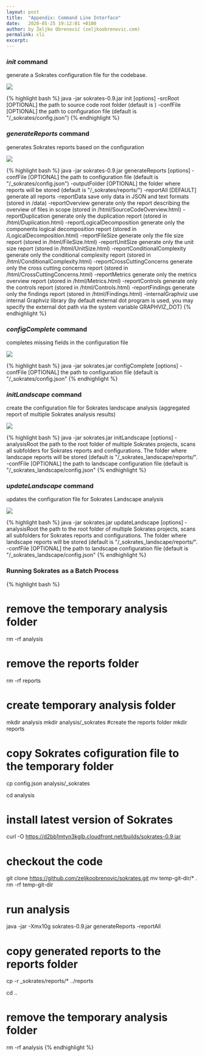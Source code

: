 ```yaml
---
layout: post
title:  "Appendix: Command Line Interface"
date:   2020-05-25 19:12:01 +0100
author: by Željko Obrenović (zeljkoobrenovic.com)
permalink: cli
excerpt:
---
```


### ***init*** command

generate a Sokrates configuration file for the codebase.

![](assets/images/sokrates/cmd-init.png)

{% highlight bash %}
java -jar sokrates-0.9.jar init [options]
   -srcRoot  <arg>   [OPTIONAL] the path to source code root folder (default is <currentFolder>)
   -confFile <arg>   [OPTIONAL] the path to configuration file (default is "<currentFolder>/_sokrates/config.json")
{% endhighlight %}


### ***generateReports*** command

generates Sokrates reports based on the configuration

![](assets/images/sokrates/cmd-generate-reports.png)

{% highlight bash %}
  java -jar sokrates-0.9.jar generateReports [options]
         -confFile     <arg>           [OPTIONAL] the path to configuration file (default is "<currentFolder>/_sokrates/config.json")
         -outputFolder <arg>           [OPTIONAL] the folder where reports will be stored (default is "<currentFolder>/_sokrates/reports/")
         -reportAll                    [DEFAULT] generate all reports
         -reportData                   save only data in JSON and text formats (stored in <outputFolder>/data)
         -reportOverview               generate only the report describing the overview of files in scope (stored in <outputFolder>/html/SourceCodeOverview.html)
         -reportDuplication            generate only the duplication report (stored in <outputFolder>/html/Duplication.html)
         -reportLogicalDecomposition   generate only the components logical decomposition report (stored in <outputFolder>/LogicalDecomposition.html)
         -reportFileSize               generate only the file size report (stored in <outputFolder>/html/FileSize.html)
         -reportUnitSize               generate only the unit size report (stored in <outputFolder>/html/UnitSize.html)
         -reportConditionalComplexity  generate only the conditional complexity report (stored in <outputFolder>/html/ConditionalComplexity.html)
         -reportCrossCuttingConcerns   generate only the cross cutting concerns report (stored in <outputFolder>/html/CrossCuttingConcerns.html)
         -reportMetrics                generate only the metrics overview report (stored in <outputFolder>/html/Metrics.html)
         -reportControls               generate only the controls report (stored in <outputFolder>/html/Controls.html)
         -reportFindings               generate only the findings report (stored in <outputFolder>/html/Findings.html)
         -internalGraphviz             use internal Graphviz library (by default external dot program is used, you may specify
                                       the external dot path via the system variable GRAPHVIZ_DOT)
{% endhighlight %}


### ***configComplete*** command

completes missing fields in the configuration file

![](assets/images/sokrates/cmd-config-complete.png)

{% highlight bash %}
java -jar sokrates.jar configComplete [options]
     -confFile <arg>       [OPTIONAL] the path to configuration file (default is "<currentFolder>/_sokrates/config.json"
{% endhighlight %}


### ***initLandscape*** command

create the configuration file for Sokrates landscape analysis (aggregated report of multiple Sokrates analysis results)

![](assets/images/sokrates/cmd-init-landscape.png)

{% highlight bash %}
java -jar sokrates.jar initLandscape [options]
     -analysisRoot <arg>    the path to the root folder of multiple Sokrates projects, scans all subfolders for Sokrates reports and configurations.  The folder where landscape reports will be stored (default is "<currentFolder>/_sokrates_landscape/reports/".
     -confFile     <arg>    [OPTIONAL] the path to landscape configuration file (default is "<currentFolder>/_sokrates_landscape/config.json"
{% endhighlight %}


### ***updateLandscape*** command

updates the configuration file for Sokrates Landscape analysis

![](assets/images/sokrates/cmd-update-landscape.png)

{% highlight bash %}
java -jar sokrates.jar updateLandscape [options]
     -analysisRoot <arg>   the path to the root folder of multiple Sokrates projects, scans all subfolders for Sokrates reports and configurations. The folder where landscape reports will be stored (default is "<currentFolder>/_sokrates_landscape/reports/".
     -confFile     <arg>   [OPTIONAL] the path to landscape configuration file (default is "<currentFolder>/_sokrates_landscape/config.json"
{% endhighlight %}



### Running Sokrates as a Batch Process

{% highlight bash %}
# remove the temporary analysis folder
rm -rf analysis

# remove the reports folder
rm -rf reports

# create temporary analysis folder
mkdir analysis
mkdir analysis/_sokrates
#create the reports folder
mkdir reports

# copy Sokrates cofiguration file to the temporary folder
cp config.json analysis/_sokrates

cd analysis

# install latest version of Sokrates
curl -O https://d2bb1mtyn3kglb.cloudfront.net/builds/sokrates-0.9.jar

# checkout the code
git clone https://github.com/zeljkoobrenovic/sokrates.git
mv temp-git-dir/* .
rm -rf temp-git-dir

# run analysis
java -jar -Xmx10g sokrates-0.9.jar generateReports -reportAll

# copy generated reports to the reports folder
cp -r _sokrates/reports/* ../reports

cd ..
# remove the temporary analysis folder
rm -rf analysis
{% endhighlight %}

